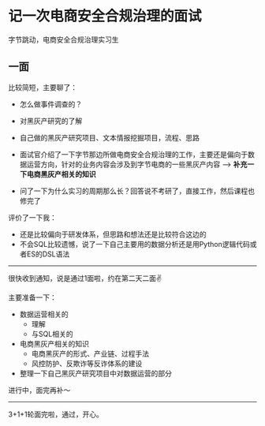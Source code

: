 # 记一次电商安全合规治理的面试

字节跳动，电商安全合规治理实习生

## 一面

比较简短，主要聊了：

-   怎么做事件调查的？
-   对黑灰产研究的了解
-   自己做的黑灰产研究项目、文本情报挖掘项目，流程、思路

-   面试官介绍了一下字节那边所做电商安全合规治理的工作，主要还是偏向于数据运营方向，针对的业务内容会涉及到字节电商的一些黑灰产内容 ——> **补充一下电商黑灰产相关的知识**
-   问了一下为什么实习的周期那么长？回答说不考研了，直接工作，然后课程也修完了

评价了一下我：

-   还是比较偏向于研发体系，但思路和想法还是比较符合这边的
-   不会SQL比较遗憾，说了一下自己主要用的数据分析还是用Python逻辑代码或者ES的DSL语法

---

很快收到通知，说是通过1面啦，约在第二天二面✌️

主要准备一下：

-   数据运营相关的
    -   理解
    -   与SQL相关的
-   电商黑灰产相关的知识
    -   电商黑灰产的形式、产业链、过程手法
    -   风控防护、反欺诈等反诈体系的建设
-   整理一下自己黑灰产研究项目中对数据运营的部分

进行中，面完再补～

---

3+1+1轮面完啦，通过，开心。